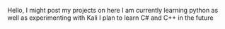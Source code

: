 Hello,
I might post my projects on here
I am currently learning python
as well as experimenting with Kali
I plan to learn C# and C++ in the future

<!---
NoKangaroo1/NoKangaroo1 is a ✨ special ✨ repository because its `README.md` (this file) appears on your GitHub profile.
You can click the Preview link to take a look at your changes.
--->

